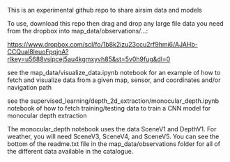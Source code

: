 This is an experimental github repo to share airsim data and models

To use, download this repo then drag and drop any large file data you need from the dropbox into map_data/observations/...:

https://www.dropbox.com/scl/fo/1b8k2izu23ccu2rf9hmi6/AJAHb-CCQual8IeuoFpqjnA?rlkey=u5688vsipcej5au4kgmxyvh85&st=5v0h9fug&dl=0

see the map_data/visualize_data.ipynb notebook for an example of how to fetch and visualize data from a given map, sensor, and coordinates and/or navigation path

see the supervised_learning/depth_2d_extraction/monocular_depth.ipynb notebook of how to fetch training/testing data to train a CNN model for monocular depth extraction

The monocular_depth notebook uses the data SceneV1 and DepthV1. For weather, you will need SceneV3, SceneV4, and SceneV5. You can see the bottom of the readme.txt file in the map_data/observations folder for all of the different data available in the catalogue.
